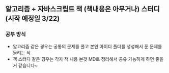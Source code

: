 ## 알고리즘 + 자바스크립트 책 (책내용은 아무거나) 스터디 (시작 예정일 3/22)


### 공부 방식


- 알고리즘 같은 경우는 공통의 문제를 풀고 본인 아이디 폴더를 생성해서 푼 문제를 올리는 식 
- 책 스터디 같은 경우는 각자 책 내용 본것 MD로 정리해서 공유 가능하게 하면 좋을거 같습니다~
